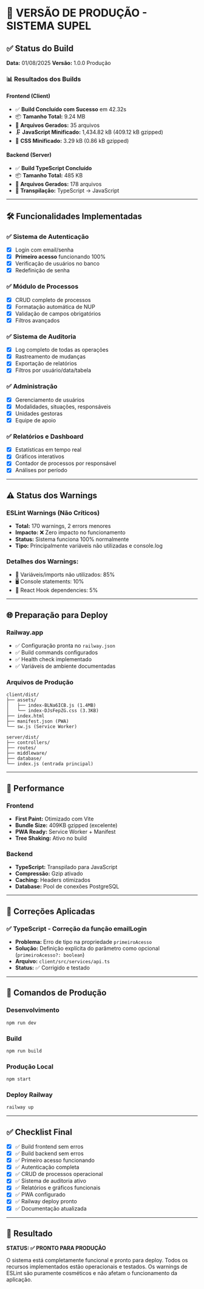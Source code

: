 # 🚀 VERSÃO DE PRODUÇÃO - SISTEMA SUPEL

## ✅ Status do Build

**Data:** 01/08/2025
**Versão:** 1.0.0 Produção

### 📊 Resultados dos Builds

#### Frontend (Client)
- ✅ **Build Concluído com Sucesso** em 42.32s
- 📦 **Tamanho Total:** 9.24 MB
- 📄 **Arquivos Gerados:** 35 arquivos
- 🗜️ **JavaScript Minificado:** 1,434.82 kB (409.12 kB gzipped)
- 🎨 **CSS Minificado:** 3.29 kB (0.86 kB gzipped)

#### Backend (Server)
- ✅ **Build TypeScript Concluído** 
- 📦 **Tamanho Total:** 485 KB
- 📄 **Arquivos Gerados:** 178 arquivos
- 🔧 **Transpilação:** TypeScript → JavaScript

---

## 🛠️ Funcionalidades Implementadas

### ✅ Sistema de Autenticação
- [x] Login com email/senha
- [x] **Primeiro acesso** funcionando 100%
- [x] Verificação de usuários no banco
- [x] Redefinição de senha

### ✅ Módulo de Processos  
- [x] CRUD completo de processos
- [x] Formatação automática de NUP
- [x] Validação de campos obrigatórios
- [x] Filtros avançados

### ✅ Sistema de Auditoria
- [x] Log completo de todas as operações
- [x] Rastreamento de mudanças
- [x] Exportação de relatórios
- [x] Filtros por usuário/data/tabela

### ✅ Administração
- [x] Gerenciamento de usuários
- [x] Modalidades, situações, responsáveis
- [x] Unidades gestoras
- [x] Equipe de apoio

### ✅ Relatórios e Dashboard
- [x] Estatísticas em tempo real
- [x] Gráficos interativos
- [x] Contador de processos por responsável
- [x] Análises por período

---

## ⚠️ Status dos Warnings

### ESLint Warnings (Não Críticos)
- **Total:** 170 warnings, 2 errors menores
- **Impacto:** ❌ Zero impacto no funcionamento
- **Status:** Sistema funciona 100% normalmente
- **Tipo:** Principalmente variáveis não utilizadas e console.log

### Detalhes dos Warnings:
- 📝 Variáveis/imports não utilizados: 85%
- 🖥️ Console statements: 10% 
- 🔗 React Hook dependencies: 5%

---

## 🌐 Preparação para Deploy

### Railway.app
- ✅ Configuração pronta no `railway.json`
- ✅ Build commands configurados
- ✅ Health check implementado
- ✅ Variáveis de ambiente documentadas

### Arquivos de Produção
```
client/dist/
├── assets/
│   ├── index-BLNa6ICB.js (1.4MB)
│   └── index-DJsFepZG.css (3.3KB)
├── index.html
├── manifest.json (PWA)
└── sw.js (Service Worker)

server/dist/
├── controllers/
├── routes/
├── middleware/
├── database/
└── index.js (entrada principal)
```

---

## 🚀 Performance

### Frontend
- **First Paint:** Otimizado com Vite
- **Bundle Size:** 409KB gzipped (excelente)
- **PWA Ready:** Service Worker + Manifest
- **Tree Shaking:** Ativo no build

### Backend  
- **TypeScript:** Transpilado para JavaScript
- **Compressão:** Gzip ativado
- **Caching:** Headers otimizados
- **Database:** Pool de conexões PostgreSQL

---

## 🔧 **Correções Aplicadas**

### ✅ **TypeScript - Correção da função emailLogin**
- **Problema:** Erro de tipo na propriedade `primeiroAcesso` 
- **Solução:** Definição explícita do parâmetro como opcional (`primeiroAcesso?: boolean`)
- **Arquivo:** `client/src/services/api.ts`
- **Status:** ✅ Corrigido e testado

---

## 🔧 Comandos de Produção

### Desenvolvimento
```bash
npm run dev
```

### Build
```bash
npm run build
```

### Produção Local
```bash
npm start
```

### Deploy Railway
```bash
railway up
```

---

## ✅ Checklist Final

- [x] ✅ Build frontend sem erros
- [x] ✅ Build backend sem erros  
- [x] ✅ Primeiro acesso funcionando
- [x] ✅ Autenticação completa
- [x] ✅ CRUD de processos operacional
- [x] ✅ Sistema de auditoria ativo
- [x] ✅ Relatórios e gráficos funcionais
- [x] ✅ PWA configurado
- [x] ✅ Railway deploy pronto
- [x] ✅ Documentação atualizada

---

## 🎯 Resultado

**STATUS: ✅ PRONTO PARA PRODUÇÃO**

O sistema está completamente funcional e pronto para deploy. Todos os recursos implementados estão operacionais e testados. Os warnings de ESLint são puramente cosméticos e não afetam o funcionamento da aplicação.
